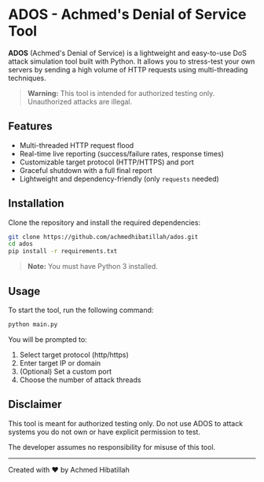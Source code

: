 # ADOS - Achmed's Denial of Service Tool

**ADOS** (Achmed's Denial of Service) is a lightweight and easy-to-use DoS attack simulation tool built with Python. It allows you to stress-test your own servers by sending a high volume of HTTP requests using multi-threading techniques.

> **Warning:** This tool is intended for authorized testing only. Unauthorized attacks are illegal.

## Features
- Multi-threaded HTTP request flood
- Real-time live reporting (success/failure rates, response times)
- Customizable target protocol (HTTP/HTTPS) and port
- Graceful shutdown with a full final report
- Lightweight and dependency-friendly (only `requests` needed)

## Installation
Clone the repository and install the required dependencies:

```bash
git clone https://github.com/achmedhibatillah/ados.git
cd ados
pip install -r requirements.txt
```

> **Note:** You must have Python 3 installed.

## Usage
To start the tool, run the following command:

```bash
python main.py
```

You will be prompted to:
1. Select target protocol (http/https)
2. Enter target IP or domain
3. (Optional) Set a custom port
4. Choose the number of attack threads

## Disclaimer
This tool is meant for authorized testing only. Do not use ADOS to attack systems you do not own or have explicit permission to test.

The developer assumes no responsibility for misuse of this tool.
___
Created with ❤️ by Achmed Hibatillah
